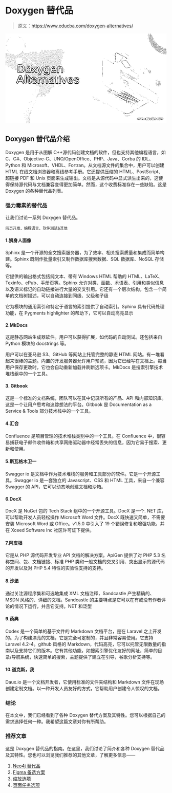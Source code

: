 # Doxygen 替代品

> 原文：<https://www.educba.com/doxygen-alternatives/>

![Doxygen Alternatives](img/4373c8cfc79add78789a0f5df9ebd097.png)



## Doxygen 替代品介绍

Doxygen 是用于从图解 C++源代码创建文档的软件，但也支持其他编程语言，如 C、C#、Objective-C、UNO/OpenOffice、PHP、Java、Corba 的 IDL、Python 和 Microsoft、VHDL、Fortran。从文档源文件的集合中，用户可以创建 HTML 在线文档浏览器和离线参考手册。它还提供压缩的 HTML、PostScript、超链接 PDF 和 Unix 页面来生成输出。文档是从源代码中显式派生出来的，这使得保持源代码与文档兼容变得更加简单。然而，这个收费标准存在一些缺陷。这是 Doxygen 的各种替代品列表。

### 强力霉素的替代品

让我们讨论一系列 Doxygen 替代品。

<small>网页开发、编程语言、软件测试&其他</small>

#### 1.狮身人面像

Sphinx 是一个开源的全文搜索服务器，为了效率、相关搜索质量和集成而简单构建。Sphinx 既制作批量索引又制作数据库搜索数据、SQL 数据库、NoSQL 存储等。

它提供的输出格式包括纯文本、带有 Windows HTML 帮助的 HTML、LaTeX、Texinfo、ePub、手册页等。Sphinx 允许对类、函数、术语表、引用和类似信息以及语义标记的自动链接进行大量的交叉引用。它还有一个层次结构，包含一个简单的文档树描述，可以自动连接到同级、父级和子级

它为模块的通用索引和特定于语言的索引提供了自动索引。Sphinx 具有代码处理功能，在 Pygments highlighter 的帮助下，它可以自动高亮显示

#### 2.MkDocs

这是静态网站生成器软件。用户可以获得扩展，如代码的自动测试。还包括来自 Python 模块的 docstrings 等。

用户可以在亚马逊 S3、GitHub 等网站上托管完整的静态 HTML 网站。有一堆看起来很棒的主题。内置的开发服务器允许用户预览，因为它已经写在文档上。每当用户保存更改时，它也会自动重新加载并刷新选项卡。MkDocs 是搜索引擎技术堆栈组中的一个工具。

#### 3\. Gitbook

这是一个标准的文档系统，团队可以在其中记录所有的产品、API 和内部知识库。这是一个让用户思考和追踪想法的平台。Gitbook 是 Documentation as a Service & Tools 部分技术栈中的一个工具。

#### 4.汇合

Confluence 是项目管理的技术堆栈类别中的一个工具。在 Confluence 中，很容易捕获电子邮件收件箱和共享网络驱动器中经常丢失的信息，因为它易于搜索、更新和使用。

#### 5.斯瓦格木卫一

Swagger io 是文档中作为技术堆栈的服务和工具部分的软件。它是一个开源工具。Swagger io 是一套独立的 Javascript、CSS 和 HTML 工具，来自一个兼容 Swagger 的 API，它可以动态地创建文档和沙箱。

#### 6.DocX

DocX 是 NuGet 包的 Tech Stack 组中的一个开源工具。DocX 是一个. NET 库，可以帮助开发人员轻松操作 Microsoft Word 文件。DocX 既快速又简单，不需要安装 Microsoft Word 或 Office。v1.5.0 中引入了 19 个错误修复和增强功能，并在 Xceed Software Inc 社区许可证下提供。

#### 7.阿皮根

它是从 PHP 源代码开发专业 API 文档的解决方案。ApiGen 提供了对 PHP 5.3 名称空间、包、文档链接、标准 PHP 类和一般文档的交叉引用、突出显示的源代码的开发以及对 PHP 5.4 特性的实验性支持的支持。

#### 8.沙堡

通过关注源程序集和可选地集成 XML 文档注释，Sandcastle 产生精确的、MSDN 风格的、详细的文档。Sandcastle 的主要特点是它可以在有或没有作者评论的情况下运行，并且它支持。NET 和泛型

#### 9.药典

Codex 是一个简单的基于文件的 Markdown 文档平台，是在 Laravel 之上开发的。为了构建漂亮的文档，它是完全可定制的，并且非常容易使用。它支持 Laravel 4.2-4。github 风格的 Markdown，代码高亮，它可以托管无限数量的指南以及支持它们的版本。它有其他功能，如搜索引擎优化友好的网址，简单的目录/导航系统，快速简单的搜索，主题提供了建立在引导，谷歌分析支持等。

#### 10.道克斯，我

Daux.io 是一个文档开发者，它使用标准的文件夹结构和 Markdown 文件在现场创建定制文档。以一种开发人员友好的方式，它帮助用户创建令人惊叹的文档。

### 结论

在本文中，我们已经看到了各种 Doxygen 替代方案及其特性。您可以根据自己的需求选择任何一种。我希望这篇文章对你有所帮助。

### 推荐文章

这是 Doxygen 替代品的指南。在这里，我们讨论了简介和各种 Doxygen 替代品及其特性。您也可以浏览我们推荐的其他文章，了解更多信息——

1.  [Neo4j 替代品](https://www.educba.com/neo4j-alternatives/)
2.  [Figma 备选方案](https://www.educba.com/figma-alternatives/)
3.  [缩放选项](https://www.educba.com/zoom-alternatives/)
4.  [页面任务选项](https://www.educba.com/pagerduty-alternatives/)





